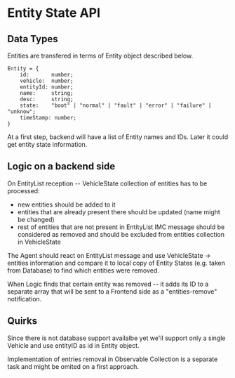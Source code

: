 # Entity State API

## Data Types

Entities are transfered in terms of Entity object described below.

```
Entity = {
    id:       number;
    vehicle:  number;
    entityId: number;
    name:     string;
    desc:     string;
    state:    "boot" | "normal" | "fault" | "error" | "failure" | "unknow";
    timeStamp: number;
}
```

At a first step, backend will have a list of Entity names and IDs. Later it
could get entity state information.


## Logic on a backend side

On EntityList reception -- VehicleState collection of entities has to be
processed:

* new entities should be added to it
* entities that are already present there should be updated (name might be
  changed)
* rest of entities that are not present in EntityList IMC message should be
  considered as removed and should be excluded from entities collection in
  VehicleState

The Agent should react on EntityList message and use VehicleState -> entities
information and compare it to local copy of Entity States (e.g. taken from
Database) to find which entities were removed.

When Logic finds that certain entity was removed -- it adds its ID to a
separate array that will be sent to a Frontend side as a "entities-remove"
notification.


## Quirks

Since there is not database support availalbe yet we'll support only a single
Vehicle and use entityID as id in Entity object.

Implementation of entries removal in Observable Collection is a separate task
and might be omited on a first approach.
